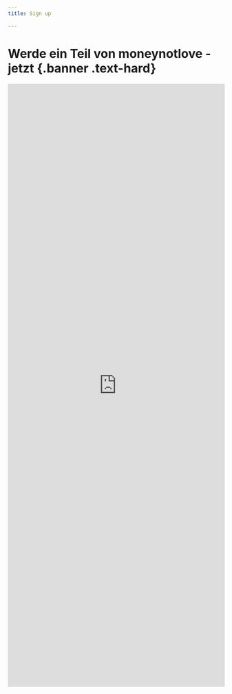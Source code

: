 ```yaml
---
title: Sign up

---
```


# Werde ein Teil von moneynotlove - jetzt {.banner .text-hard}

<iframe src="https://docs.google.com/forms/d/e/1FAIpQLSdUtKOzNCNL-KVN0JTr0tWAEOlaQzJrAtf374_2SY9EBlYqaQ/viewform?embedded=true" width="100%" height="1400" frameborder="0" marginheight="0" marginwidth="0">Loading...</iframe>
